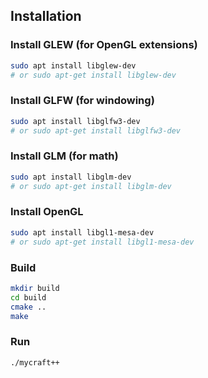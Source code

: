 ## Installation

### Install GLEW (for OpenGL extensions)
```bash
sudo apt install libglew-dev
# or sudo apt-get install libglew-dev
```

### Install GLFW (for windowing)
```bash
sudo apt install libglfw3-dev
# or sudo apt-get install libglfw3-dev
```

### Install GLM (for math)
```bash
sudo apt install libglm-dev
# or sudo apt-get install libglm-dev
```

### Install OpenGL
```bash
sudo apt install libgl1-mesa-dev
# or sudo apt-get install libgl1-mesa-dev
```

### Build
```bash
mkdir build
cd build
cmake ..
make
```

### Run
```bash
./mycraft++
```